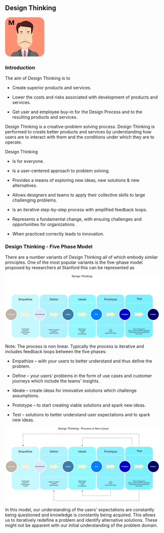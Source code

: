## Design Thinking

![](assets/miyagi.png)

### Introduction

The aim of Design Thinking is to

- Create superior products and services.

- Lower the costs and risks associated with development of products and services.

- Get user and employee buy-in for the Design Process and to the resulting products and services.

Design Thinking is a creative-problem solving process. Design Thinking is performed to create better products and services by understanding how users are to interact with them and the conditions under which they are to operate.

Design Thinking

- Is for everyone.

- Is a user-centered approach to problem solving.

- Provides a means of exploring new ideas, new solutions & new alternatives.

- Allows designers and teams to apply their collective skills to large challenging problems.

- Is an iterative step-by-step process with amplified feedback loops.

- Represents a fundamental change, with ensuing challenges and opportunities for organizations.

- When practiced correctly leads to innovation.

### Design Thinking - Five Phase Model

There are a number variants of Design Thinking all of which embody similar principles. One of the most popular variants is the five-phase model proposed by researchers at Stanford this can be represented as

![](assets/designthinking.png)

Note: The process is non linear. Typically the process is iterative and includes feedback loops between the five phases:

- Empathize – with your users to better understand and thus define the problem.

- Define – your users’ problems in the form of use cases and customer journeys which include the teams' insights.

- Ideate – create ideas for innovative solutions which challenge assumptions.

- Prototype – to start creating viable solutions and spark new ideas.

- Test – solutions to better understand user expectations and to spark new ideas.

![](assets/designthinking-nonlinearprocess.png)

In this model, our understanding of the users' expectations are constantly being questioned and knowledge is constantly being acquired. This allows us to iteratively redefine a problem and identify alternative solutions. These might not be apparent with our initial understanding of the problem domain.
